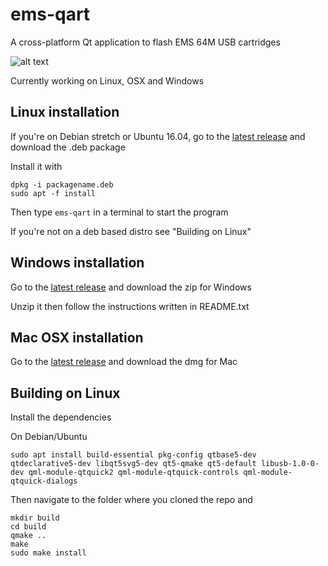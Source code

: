 # ems-qart
A cross-platform Qt application to flash EMS 64M USB cartridges

![alt text](https://i.imgur.com/UU4yUpi.png)

Currently working on Linux, OSX and Windows

## Linux installation
If you're on Debian stretch or Ubuntu 16.04, go to the [latest release](https://github.com/rbino/ems-qart/releases/latest) and download the .deb package

Install it with
```
dpkg -i packagename.deb
sudo apt -f install
```
Then type `ems-qart` in a terminal to start the program

If you're not on a deb based distro see "Building on Linux"

## Windows installation
Go to the [latest release](https://github.com/rbino/ems-qart/releases/latest) and download the zip for Windows

Unzip it then follow the instructions written in README.txt

## Mac OSX installation
Go to the [latest release](https://github.com/rbino/ems-qart/releases/latest) and download the dmg for Mac

## Building on Linux
Install the dependencies

On Debian/Ubuntu
```
sudo apt install build-essential pkg-config qtbase5-dev qtdeclarative5-dev libqt5svg5-dev qt5-qmake qt5-default libusb-1.0-0-dev qml-module-qtquick2 qml-module-qtquick-controls qml-module-qtquick-dialogs
```

Then navigate to the folder where you cloned the repo and
```
mkdir build
cd build
qmake ..
make
sudo make install
```
